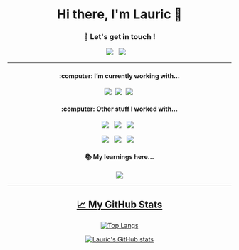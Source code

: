 <h1 align='center'> Hi there, I'm Lauric 👋</h1>

<h3 align='center'>💬 Let's get in touch ! </h3>

<div align='center'>
 
 <a href="https://www.linkedin.com/in/lauric/"><img src="https://img.shields.io/badge/linkedin-%230077B5.svg?&style=for-the-badge&logo=linkedin&logoColor=white" /></a>&nbsp;&nbsp;
 <a href="mailto:h.lauric@outlook.com"><img src="https://img.shields.io/badge/email-%23D14836.svg?&style=for-the-badge&logo=gmail&logoColor=white" /></a>&nbsp;&nbsp;&nbsp;&nbsp;

</div>

***
<div align='center'>
<h4>:computer: I’m currently working with...</h4>
<p>
  <img src="https://img.shields.io/badge/-PHP-777BB4?style=for-the-badge&logo=php&logoColor=white" />&nbsp;&nbsp;<img src="https://img.shields.io/badge/Symfony%20-000000?&style=for-the-badge&logo=symfony&logoColor=white" />&nbsp;&nbsp;<img src="https://img.shields.io/badge/MySQL%20-4479A1?&style=for-the-badge&logo=mysql&logoColor=white" />&nbsp;
 
</p>
<h4>:computer: Other stuff I worked with...</h4>
<p>
 <img src="https://img.shields.io/badge/-Rust-000000?style=for-the-badge&logo=rust" />&nbsp;&nbsp;
 <img src="https://img.shields.io/badge/-Go-00ADD8?style=for-the-badge&logo=go&logoColor=white" />&nbsp;&nbsp;
 <img src="https://img.shields.io/badge/Java%20-007396?&style=for-the-badge&logo=java&logoColor=white" />&nbsp;&nbsp;
</p>
<p>
<img src="https://img.shields.io/badge/-Docker-2496ED?style=for-the-badge&logo=docker&logoColor=white" />&nbsp;&nbsp;
<img src="https://img.shields.io/badge/-Kotlin-7F52FF?style=for-the-badge&logo=kotlin&logoColor=white" />&nbsp;&nbsp;
<img src="https://img.shields.io/badge/-Elasticsearch-005571?style=for-the-badge&logo=elasticsearch&logoColor=white" />&nbsp;&nbsp;
</p>
</div>

<div align='center'>
<h4>📚 My learnings here... </h4>
 <a href="https://github.com/Lauric-h/learnings" target="_blank"><img src="https://img.shields.io/badge/-Github-181717?style=for-the-badge&logo=github" />
</div>

<hr>
<div align='center'>
 <h2>&#x1f4c8; My GitHub Stats </h2>

[![Top Langs](https://github-readme-stats.vercel.app/api/top-langs/?username=Lauric-h&hide=html,scss,sass,css,assembly,scilab&theme=radical)](https://github.com/anuraghazra/github-readme-stats)

[![Lauric's GitHub stats](https://github-readme-stats.vercel.app/api?username=Lauric-h&theme=radical)](https://github.com/anuraghazra/github-readme-stats)
</div>









